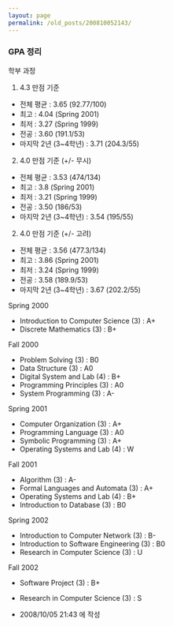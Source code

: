 ```yaml
---
layout: page
permalink: /old_posts/200810052143/
---
```


### GPA 정리

학부 과정

1) 4.3 만점 기준
- 전체 평균 : 3.65 (92.77/100)
- 최고 : 4.04 (Spring 2001)
- 최저 : 3.27 (Spring 1999)
- 전공 : 3.60 (191.1/53)
- 마지막 2년 (3~4학년) : 3.71 (204.3/55)

2) 4.0 만점 기준 (+/- 무시)
- 전체 평균 : 3.53 (474/134)
- 최고 : 3.8 (Spring 2001)
- 최저 : 3.21 (Spring 1999)
- 전공 : 3.50 (186/53)
- 마지막 2년 (3~4학년) : 3.54 (195/55)

2) 4.0 만점 기준 (+/- 고려)
- 전체 평균 : 3.56 (477.3/134)
- 최고 : 3.86 (Spring 2001)
- 최저 : 3.24 (Spring 1999)
- 전공 : 3.58 (189.9/53)
- 마지막 2년 (3~4학년) : 3.67 (202.2/55)



<a name="4653289_1"></a>Spring 2000
- Introduction to Computer Science (3) : A+
- Discrete Mathematics (3) : B+

Fall 2000
- Problem Solving (3) : B0
- Data Structure (3) : A0
- Digital System and Lab (4) : B+
- Programming Principles (3) : A0
- System Programming (3) : A-

Spring 2001
- Computer Organization (3) : A+
- Programming Language (3) : A0
- Symbolic Programming (3) : A+
- Operating Systems and Lab (4) : W

Fall 2001
- Algorithm (3) : A-
- Formal Languages and Automata (3) : A+
- Operating Systems and Lab (4) : B+
- Introduction to Database (3) : B0

Spring 2002
- Introduction to Computer Network (3) : B-
- Introduction to Software Engineering (3) : B0
- Research in Computer Science (3) : U

Fall 2002
- Software Project (3) : B+
- Research in Computer Science (3) : S






- 2008/10/05 21:43 에 작성